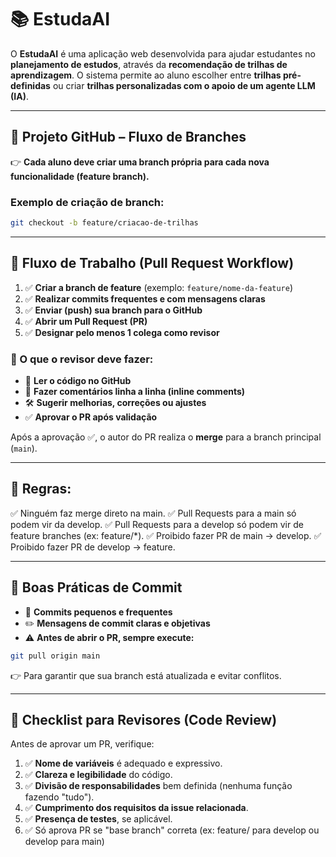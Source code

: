 # 📚 EstudaAI

O **EstudaAI** é uma aplicação web desenvolvida para ajudar estudantes no **planejamento de estudos**, através da **recomendação de trilhas de aprendizagem**. O sistema permite ao aluno escolher entre **trilhas pré-definidas** ou criar **trilhas personalizadas com o apoio de um agente LLM (IA)**.

---

## 🚀 Projeto GitHub – Fluxo de Branches

👉 **Cada aluno deve criar uma branch própria para cada nova funcionalidade (feature branch).**

### Exemplo de criação de branch:
```bash
git checkout -b feature/criacao-de-trilhas
```

---

## 🔄 Fluxo de Trabalho (Pull Request Workflow)

1. ✅ **Criar a branch de feature** (exemplo: `feature/nome-da-feature`)
2. ✅ **Realizar commits frequentes e com mensagens claras**
3. ✅ **Enviar (push) sua branch para o GitHub**
4. ✅ **Abrir um Pull Request (PR)**
5. ✅ **Designar pelo menos 1 colega como revisor**

### 🎯 O que o revisor deve fazer:
- 👀 **Ler o código no GitHub**
- 💬 **Fazer comentários linha a linha (inline comments)**
- 🛠️ **Sugerir melhorias, correções ou ajustes**
- ✅ **Aprovar o PR após validação**

Após a aprovação ✅, o autor do PR realiza o **merge** para a branch principal (`main`).

---
## 🔄  Regras:

✅ Ninguém faz merge direto na main.
✅ Pull Requests para a main só podem vir da develop.
✅ Pull Requests para a develop só podem vir de feature branches (ex: feature/*).
✅ Proibido fazer PR de main → develop.
✅ Proibido fazer PR de develop → feature.

---

## 📝 Boas Práticas de Commit

- 🔁 **Commits pequenos e frequentes**
- ✏️ **Mensagens de commit claras e objetivas**
- ⚠️ **Antes de abrir o PR, sempre execute:**
```bash
git pull origin main
```
👉 Para garantir que sua branch está atualizada e evitar conflitos.

---

## 👀 Checklist para Revisores (Code Review)

Antes de aprovar um PR, verifique:

1. ✅ **Nome de variáveis** é adequado e expressivo.
2. ✅ **Clareza e legibilidade** do código.
3. ✅ **Divisão de responsabilidades** bem definida (nenhuma função fazendo "tudo").
4. ✅ **Cumprimento dos requisitos da issue relacionada**.
5. ✅ **Presença de testes**, se aplicável.
6. ✅ Só aprova PR se "base branch" correta (ex: feature/ para develop ou develop para main)
